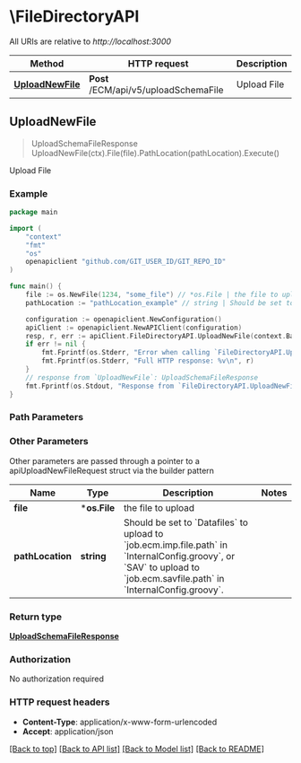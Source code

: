 # \FileDirectoryAPI

All URIs are relative to *http://localhost:3000*

Method | HTTP request | Description
------------- | ------------- | -------------
[**UploadNewFile**](FileDirectoryAPI.md#UploadNewFile) | **Post** /ECM/api/v5/uploadSchemaFile | Upload File



## UploadNewFile

> UploadSchemaFileResponse UploadNewFile(ctx).File(file).PathLocation(pathLocation).Execute()

Upload File



### Example

```go
package main

import (
	"context"
	"fmt"
	"os"
	openapiclient "github.com/GIT_USER_ID/GIT_REPO_ID"
)

func main() {
	file := os.NewFile(1234, "some_file") // *os.File | the file to upload
	pathLocation := "pathLocation_example" // string | Should be set to `Datafiles` to upload to `job.ecm.imp.file.path` in `InternalConfig.groovy`, or `SAV` to upload to `job.ecm.savfile.path` in `InternalConfig.groovy`. 

	configuration := openapiclient.NewConfiguration()
	apiClient := openapiclient.NewAPIClient(configuration)
	resp, r, err := apiClient.FileDirectoryAPI.UploadNewFile(context.Background()).File(file).PathLocation(pathLocation).Execute()
	if err != nil {
		fmt.Fprintf(os.Stderr, "Error when calling `FileDirectoryAPI.UploadNewFile``: %v\n", err)
		fmt.Fprintf(os.Stderr, "Full HTTP response: %v\n", r)
	}
	// response from `UploadNewFile`: UploadSchemaFileResponse
	fmt.Fprintf(os.Stdout, "Response from `FileDirectoryAPI.UploadNewFile`: %v\n", resp)
}
```

### Path Parameters



### Other Parameters

Other parameters are passed through a pointer to a apiUploadNewFileRequest struct via the builder pattern


Name | Type | Description  | Notes
------------- | ------------- | ------------- | -------------
 **file** | ***os.File** | the file to upload | 
 **pathLocation** | **string** | Should be set to &#x60;Datafiles&#x60; to upload to &#x60;job.ecm.imp.file.path&#x60; in &#x60;InternalConfig.groovy&#x60;, or &#x60;SAV&#x60; to upload to &#x60;job.ecm.savfile.path&#x60; in &#x60;InternalConfig.groovy&#x60;.  | 

### Return type

[**UploadSchemaFileResponse**](UploadSchemaFileResponse.md)

### Authorization

No authorization required

### HTTP request headers

- **Content-Type**: application/x-www-form-urlencoded
- **Accept**: application/json

[[Back to top]](#) [[Back to API list]](../README.md#documentation-for-api-endpoints)
[[Back to Model list]](../README.md#documentation-for-models)
[[Back to README]](../README.md)

